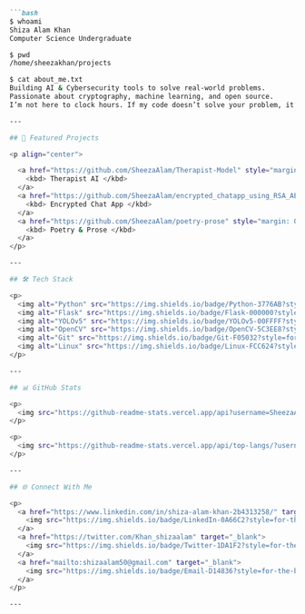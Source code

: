
````markdown
```bash
$ whoami
Shiza Alam Khan
Computer Science Undergraduate 

$ pwd
/home/sheezakhan/projects

$ cat about_me.txt
Building AI & Cybersecurity tools to solve real-world problems.
Passionate about cryptography, machine learning, and open source.
I’m not here to clock hours. If my code doesn’t solve your problem, it’s not worth a penny

---

## 🚀 Featured Projects

<p align="center">

  <a href="https://github.com/SheezaAlam/Therapist-Model" style="margin: 0 10px;">
    <kbd> Therapist AI </kbd>
  </a>
  <a href="https://github.com/SheezaAlam/encrypted_chatapp_using_RSA_AES_Python" style="margin: 0 10px;">
    <kbd> Encrypted Chat App </kbd>
  </a>
  <a href="https://github.com/SheezaAlam/poetry-prose" style="margin: 0 10px;">
    <kbd> Poetry & Prose </kbd>
  </a>
</p>

---

## 🛠️ Tech Stack

<p>
  <img alt="Python" src="https://img.shields.io/badge/Python-3776AB?style=for-the-badge&logo=python&logoColor=white" />
  <img alt="Flask" src="https://img.shields.io/badge/Flask-000000?style=for-the-badge&logo=flask&logoColor=white" />
  <img alt="YOLOv5" src="https://img.shields.io/badge/YOLOv5-00FFFF?style=for-the-badge&logo=opencv&logoColor=black" />
  <img alt="OpenCV" src="https://img.shields.io/badge/OpenCV-5C3EE8?style=for-the-badge&logo=opencv&logoColor=white" />
  <img alt="Git" src="https://img.shields.io/badge/Git-F05032?style=for-the-badge&logo=git&logoColor=white" />
  <img alt="Linux" src="https://img.shields.io/badge/Linux-FCC624?style=for-the-badge&logo=linux&logoColor=black" />
</p>

---

## 📊 GitHub Stats

<p>
  <img src="https://github-readme-stats.vercel.app/api?username=SheezaAlam&show_icons=true&theme=radical" alt="GitHub Stats" />
</p>

<p>
  <img src="https://github-readme-stats.vercel.app/api/top-langs/?username=SheezaAlam&layout=compact&theme=radical" alt="Top Languages" />
</p>

---

## 🌐 Connect With Me

<p>
  <a href="https://www.linkedin.com/in/shiza-alam-khan-2b4313258/" target="_blank">
    <img src="https://img.shields.io/badge/LinkedIn-0A66C2?style=for-the-badge&logo=linkedin&logoColor=white" alt="LinkedIn" />
  </a>
  <a href="https://twitter.com/Khan_shizaalam" target="_blank">
    <img src="https://img.shields.io/badge/Twitter-1DA1F2?style=for-the-badge&logo=twitter&logoColor=white" alt="Twitter" />
  </a>
  <a href="mailto:shizaalam50@gmail.com" target="_blank">
    <img src="https://img.shields.io/badge/Email-D14836?style=for-the-badge&logo=gmail&logoColor=white" alt="Email" />
  </a>
</p>

---

